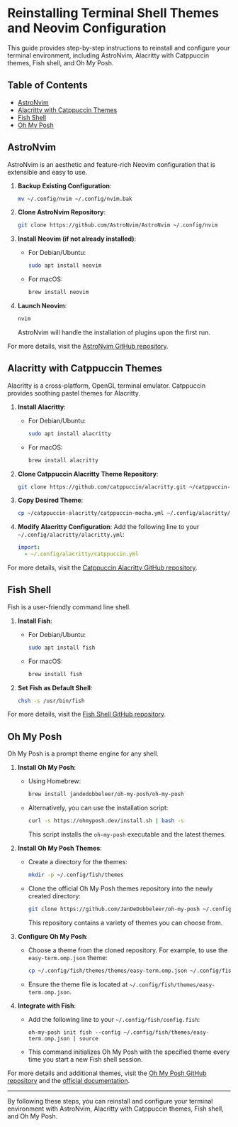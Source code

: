 # Reinstalling Terminal Shell Themes and Neovim Configuration

This guide provides step-by-step instructions to reinstall and configure your terminal environment, including AstroNvim, Alacritty with Catppuccin themes, Fish shell, and Oh My Posh.

## Table of Contents

- [AstroNvim](#astronvim)
- [Alacritty with Catppuccin Themes](#alacritty-with-catppuccin-themes)
- [Fish Shell](#fish-shell)
- [Oh My Posh](#oh-my-posh)

## AstroNvim

AstroNvim is an aesthetic and feature-rich Neovim configuration that is extensible and easy to use.

1. **Backup Existing Configuration**:
   ```bash
   mv ~/.config/nvim ~/.config/nvim.bak
   ```

2. **Clone AstroNvim Repository**:
   ```bash
   git clone https://github.com/AstroNvim/AstroNvim ~/.config/nvim
   ```

3. **Install Neovim (if not already installed)**:
   - For Debian/Ubuntu:
     ```bash
     sudo apt install neovim
     ```
   - For macOS:
     ```bash
     brew install neovim
     ```

4. **Launch Neovim**:
   ```bash
   nvim
   ```
   AstroNvim will handle the installation of plugins upon the first run.

For more details, visit the [AstroNvim GitHub repository](https://github.com/AstroNvim/AstroNvim).

## Alacritty with Catppuccin Themes

Alacritty is a cross-platform, OpenGL terminal emulator. Catppuccin provides soothing pastel themes for Alacritty.

1. **Install Alacritty**:
   - For Debian/Ubuntu:
     ```bash
     sudo apt install alacritty
     ```
   - For macOS:
     ```bash
     brew install alacritty
     ```

2. **Clone Catppuccin Alacritty Theme Repository**:
   ```bash
   git clone https://github.com/catppuccin/alacritty.git ~/catppuccin-alacritty
   ```

3. **Copy Desired Theme**:
   ```bash
   cp ~/catppuccin-alacritty/catppuccin-mocha.yml ~/.config/alacritty/catppuccin.yml
   ```

4. **Modify Alacritty Configuration**:
   Add the following line to your `~/.config/alacritty/alacritty.yml`:
   ```yaml
   import:
     - ~/.config/alacritty/catppuccin.yml
   ```

For more details, visit the [Catppuccin Alacritty GitHub repository](https://github.com/catppuccin/alacritty).

## Fish Shell

Fish is a user-friendly command line shell.

1. **Install Fish**:
   - For Debian/Ubuntu:
     ```bash
     sudo apt install fish
     ```
   - For macOS:
     ```bash
     brew install fish
     ```

2. **Set Fish as Default Shell**:
   ```bash
   chsh -s /usr/bin/fish
   ```

For more details, visit the [Fish Shell GitHub repository](https://github.com/fish-shell/fish-shell).

## Oh My Posh

Oh My Posh is a prompt theme engine for any shell.

1. **Install Oh My Posh**:
   - Using Homebrew:
     ```bash
     brew install jandedobbeleer/oh-my-posh/oh-my-posh
     ```
   - Alternatively, you can use the installation script:
     ```bash
     curl -s https://ohmyposh.dev/install.sh | bash -s
     ```
     This script installs the `oh-my-posh` executable and the latest themes.

2. **Install Oh My Posh Themes**:
   - Create a directory for the themes:
     ```bash
     mkdir -p ~/.config/fish/themes
     ```
   - Clone the official Oh My Posh themes repository into the newly created directory:
     ```bash
     git clone https://github.com/JanDeDobbeleer/oh-my-posh ~/.config/fish/themes
     ```
     This repository contains a variety of themes you can choose from.

3. **Configure Oh My Posh**:
   - Choose a theme from the cloned repository. For example, to use the `easy-term.omp.json` theme:
     ```bash
     cp ~/.config/fish/themes/themes/easy-term.omp.json ~/.config/fish/themes/
     ```
   - Ensure the theme file is located at `~/.config/fish/themes/easy-term.omp.json`.

4. **Integrate with Fish**:
   - Add the following line to your `~/.config/fish/config.fish`:
     ```fish
     oh-my-posh init fish --config ~/.config/fish/themes/easy-term.omp.json | source
     ```
   - This command initializes Oh My Posh with the specified theme every time you start a new Fish shell session.

For more details and additional themes, visit the [Oh My Posh GitHub repository](https://github.com/JanDeDobbeleer/oh-my-posh) and the [official documentation](https://ohmyposh.dev/docs/themes/).

---

By following these steps, you can reinstall and configure your terminal environment with AstroNvim, Alacritty with Catppuccin themes, Fish shell, and Oh My Posh.
